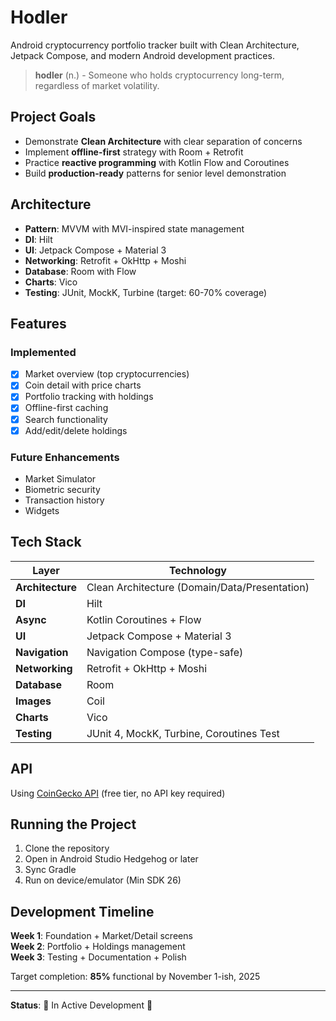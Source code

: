 # Hodler

Android cryptocurrency portfolio tracker built with Clean Architecture, Jetpack Compose, and modern Android development practices.

> **hodler** (n.) - Someone who holds cryptocurrency long-term, regardless of market volatility.

## Project Goals

- Demonstrate **Clean Architecture** with clear separation of concerns
- Implement **offline-first** strategy with Room + Retrofit
- Practice **reactive programming** with Kotlin Flow and Coroutines
- Build **production-ready** patterns for senior level demonstration

## Architecture

- **Pattern**: MVVM with MVI-inspired state management
- **DI**: Hilt
- **UI**: Jetpack Compose + Material 3
- **Networking**: Retrofit + OkHttp + Moshi
- **Database**: Room with Flow
- **Charts**: Vico
- **Testing**: JUnit, MockK, Turbine (target: 60-70% coverage)

## Features

### Implemented
- [x] Market overview (top cryptocurrencies)
- [x] Coin detail with price charts
- [x] Portfolio tracking with holdings
- [x] Offline-first caching
- [x] Search functionality
- [x] Add/edit/delete holdings

### Future Enhancements
- Market Simulator
- Biometric security
- Transaction history
- Widgets

## Tech Stack

| Layer | Technology |
|-------|-----------|
| **Architecture** | Clean Architecture (Domain/Data/Presentation) |
| **DI** | Hilt |
| **Async** | Kotlin Coroutines + Flow |
| **UI** | Jetpack Compose + Material 3 |
| **Navigation** | Navigation Compose (type-safe) |
| **Networking** | Retrofit + OkHttp + Moshi |
| **Database** | Room |
| **Images** | Coil |
| **Charts** | Vico |
| **Testing** | JUnit 4, MockK, Turbine, Coroutines Test |

## API

Using [CoinGecko API](https://www.coingecko.com/api/documentation) (free tier, no API key required)

## Running the Project

1. Clone the repository
2. Open in Android Studio Hedgehog or later
3. Sync Gradle
4. Run on device/emulator (Min SDK 26)

## Development Timeline

**Week 1**: Foundation + Market/Detail screens  
**Week 2**: Portfolio + Holdings management  
**Week 3**: Testing + Documentation + Polish

Target completion: **85%** functional by November 1-ish, 2025

---

**Status**: 🚧 In Active Development 🚧

